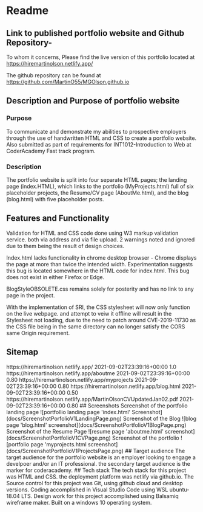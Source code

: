 # Readme

## Link to published portfolio website and Github Repository- 
    
To whom it concerns, Please find the live version of this portfolio located at 
 https://hiremartinolson.netlify.app/

The github repository can be found at
https://github.com/MartinO55/MGOlson.github.io

## Description and Purpose of portfolio website
### Purpose
 To communicate and demonstrate my abilities to prospective employers through the use of handwritten HTML and CSS to create a portfolio website. Also submitted as part of requirements for INT1012-Introduction to Web at CoderAcademy Fast track program.

### Description
The portfolio website is split into four separate HTML pages; the landing page (index.HTML), which links to the portfolio (MyProjects.html) full of six placeholder projects, the Resume/CV page (AboutMe.html), and the blog (blog.html) with five placeholder posts.
## Features and Functionality
Validation for HTML and CSS code done using W3 markup validation service. both via address and via file upload. 2 warnings noted and ignored due to them being the result of design choices. 

Index.html lacks functionality in chrome desktop browser - Chrome displays the page at more than twice the intended width. Experimentation suggests this bug is located somewhere in the HTML code for index.html. This bug does not exist in either Firefox or Edge.

BlogStyleOBSOLETE.css remains solely for posterity and has no link to any page in the project.

With the implementation of SRI, the CSS stylesheet will now only function on the live webpage. and attempt to veiw it offline will result in the Stylesheet not loading, due to the need to patch around CVE-2019-11730 as the CSS file being in the same directory can no longer satisfy the CORS same Origin requirement.

## Sitemap
<?xml version="1.0" encoding="UTF-8">
<urlset xmlns="http://www.sitemaps.org/schemas/sitemap/0.9">
    <url>
        <loc>https://hiremartinolson.netlify.app/</loc>
        <lastmod>2021-09-02T23:39:16+00:00</lastmod>
        <priority>1.0</priority>
    </url>
    <url>
        <loc> https://hiremartinolson.netlify.app/aboutme</loc>
        <lastmod> 2021-09-02T23:39:16+00:00</lastmod>
        <priority>0.80</priority>
    </url>
    <url>
        <loc> https://hiremartinolson.netlify.app/myprojects</loc>
        <lastmod>2021-09-02T23:39:16+00:00</lastmod>
        <priority> 0.80</priority>
    </url>
    <url>
        <loc> https://hiremartinolson.netlify.app/blog.html</loc>
        <lastmod>2021-09-02T23:39:16+00:00</lastmod>
        <priority>0.50</priority>
    </url>
    <url>
        <loc> https://hiremartinolson.netlify.app/MartinOlsonCVUpdatedJan02.pdf</loc>
        <lastmod>2021-09-02T23:39:16+00:00</lastmod>
        <priority>0.80</priority>
    </url>
</urlset>

## Screenshots
Screenshot of the portfolio landing page 
![portfollio landing page 'index.html' Screenshot](docs/ScreenshotPorfolioV1LandingPage.png)

Screenshot of the Blog
![blog page 'blog.html' screenshot](docs/ScreenshotPortfolioV1BlogPage.png)

Screenshot of the Resume Page
![resume page 'aboutme.html' screenshot](docs/ScreenshotPortfolioV1CVPage.png)

Screenshot of the portfolio
![portfolio page 'myprojects.html screenshot](docs/ScreenshotPortfolioV1ProjectsPage.png)

## Target audience
The target audience for the portfolio website is an employer looking to engage a develpoer and/or an IT professional. the secondary target audience is the marker for coderacademy.

## Tech stack
The tech stack for this project was HTML and CSS. the deployment platform was netlify via github.io. The Source control for this project was Git, using github cloud and desktop versions. Coding accomplished in Visual Studio Code using WSL ubuntu-18.04 LTS. Design work for this project accomplished using Balsamiq wireframe maker. Built on a windows 10 operating system. 